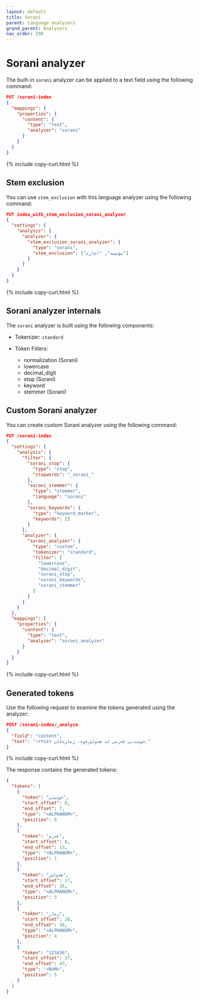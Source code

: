 ```yaml
---
layout: default
title: Sorani
parent: Language analyzers
grand_parent: Analyzers
nav_order: 290
---
```


# Sorani analyzer

The built-in `sorani` analyzer can be applied to a text field using the following command:

```json
PUT /sorani-index
{
  "mappings": {
    "properties": {
      "content": {
        "type": "text",
        "analyzer": "sorani"
      }
    }
  }
}
```
{% include copy-curl.html %}

## Stem exclusion

You can use `stem_exclusion` with this language analyzer using the following command:

```json
PUT index_with_stem_exclusion_sorani_analyzer
{
  "settings": {
    "analysis": {
      "analyzer": {
        "stem_exclusion_sorani_analyzer": {
          "type": "sorani",
          "stem_exclusion": ["مؤسسه", "اجازه"]
        }
      }
    }
  }
}
```
{% include copy-curl.html %}

## Sorani analyzer internals

The `sorani` analyzer is built using the following components:

- Tokenizer: `standard`

- Token Filters:
  - normalization (Sorani)
  - lowercase
  - decimal_digit
  - stop (Sorani)
  - keyword
  - stemmer (Sorani)

## Custom Sorani analyzer

You can create custom Sorani analyzer using the following command:

```json
PUT /sorani-index
{
  "settings": {
    "analysis": {
      "filter": {
        "sorani_stop": {
          "type": "stop",
          "stopwords": "_sorani_"
        },
        "sorani_stemmer": {
          "type": "stemmer",
          "language": "sorani"
        },
        "sorani_keywords": {
          "type": "keyword_marker",
          "keywords": []
        }
      },
      "analyzer": {
        "sorani_analyzer": {
          "type": "custom",
          "tokenizer": "standard",
          "filter": [
            "lowercase",
            "decimal_digit",
            "sorani_stop",
            "sorani_keywords",
            "sorani_stemmer"
          ]
        }
      }
    }
  },
  "mappings": {
    "properties": {
      "content": {
        "type": "text",
        "analyzer": "sorani_analyzer"
      }
    }
  }
}
```
{% include copy-curl.html %}

## Generated tokens

Use the following request to examine the tokens generated using the analyzer:

```json
POST /sorani-index/_analyze
{
  "field": "content",
  "text": "خوێندنی فەرمی لە هەولێرەوە. ژمارەکان ١٢٣٤٥٦."
}
```
{% include copy-curl.html %}

The response contains the generated tokens:

```json
{
  "tokens": [
    {
      "token": "خوێندن",
      "start_offset": 0,
      "end_offset": 7,
      "type": "<ALPHANUM>",
      "position": 0
    },
    {
      "token": "فەرم",
      "start_offset": 8,
      "end_offset": 13,
      "type": "<ALPHANUM>",
      "position": 1
    },
    {
      "token": "هەولێر",
      "start_offset": 17,
      "end_offset": 26,
      "type": "<ALPHANUM>",
      "position": 3
    },
    {
      "token": "ژمار",
      "start_offset": 28,
      "end_offset": 36,
      "type": "<ALPHANUM>",
      "position": 4
    },
    {
      "token": "123456",
      "start_offset": 37,
      "end_offset": 43,
      "type": "<NUM>",
      "position": 5
    }
  ]
}
```